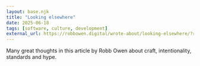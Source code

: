 ```yaml
---
layout: base.njk
title: "Looking elsewhere"
date: 2025-06-18
tags: [software, culture, development]
external_url: https://robbowen.digital/wrote-about/looking-elsewhere/?ref=daniel.pizza
---
```


Many great thoughts in this article by Robb Owen about craft, intentionality, standards and hype.